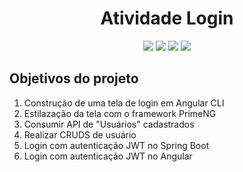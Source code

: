 <h1 align="center"> Atividade Login </h1>
<p align="center">
    <img src="https://img.shields.io/badge/Angular%20-%23F7DF1E.svg?&style=for-the-badge&color=DD0031" />
    <img src="https://img.shields.io/badge/Primeng%20-%23F7DF1E.svg?&style=for-the-badge&color=7044A3" />
    <img src="https://img.shields.io/badge/Java%20-%23F7DF1E.svg?&style=for-the-badge&color=7044A3" />
    <img src="https://img.shields.io/badge/Springboot%20-%23F7DF1E.svg?&style=for-the-badge&color=7044A3" />
</p>


<h2> Objetivos do projeto </h2>
<ol>
    <li>Construção de uma tela de login em Angular CLI</li>
    <li>Estilazação da tela com o framework PrimeNG</li>
    <li>Consumir API de "Usuários" cadastrados</li>
    <li>Realizar CRUDS de usuário</li>
    <li>Login com autenticação JWT no Spring Boot</li>
    <li>Login com autenticação JWT no Angular</li>
</ol>
<br>
